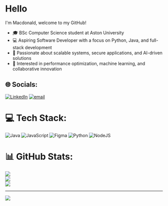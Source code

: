 # Hello
 I'm Macdonald, welcome to my GitHub!
* 🎓 BSc Computer Science student at Aston University
* 💻 Aspiring Software Developer with a focus on Python, Java, and full-stack development
* 🚀 Passionate about scalable systems, secure applications, and AI-driven solutions
* 🧠 Interested in performance optimization, machine learning, and collaborative innovation



## 🌐 Socials:
[![LinkedIn](https://img.shields.io/badge/LinkedIn-%230077B5.svg?logo=linkedin&logoColor=white)](https://linkedin.com/in/MacdonaldEmeshieobi) [![email](https://img.shields.io/badge/Email-D14836?logo=gmail&logoColor=white)](mailto:emeshieobim@gmail.com) 

# 💻 Tech Stack:
![Java](https://img.shields.io/badge/java-%23ED8B00.svg?style=for-the-badge&logo=openjdk&logoColor=white) ![JavaScript](https://img.shields.io/badge/javascript-%23323330.svg?style=for-the-badge&logo=javascript&logoColor=%23F7DF1E) ![Figma](https://img.shields.io/badge/figma-%23F24E1E.svg?style=for-the-badge&logo=figma&logoColor=white) ![Python](https://img.shields.io/badge/python-3670A0?style=for-the-badge&logo=python&logoColor=ffdd54) ![NodeJS](https://img.shields.io/badge/node.js-6DA55F?style=for-the-badge&logo=node.js&logoColor=white)
# 📊 GitHub Stats:
![](https://github-readme-stats.vercel.app/api?username=SolvedByMac&theme=dark&hide_border=false&include_all_commits=false&count_private=false)<br/>
![](https://nirzak-streak-stats.vercel.app/?user=SolvedByMac&theme=dark&hide_border=false)<br/>
![](https://github-readme-stats.vercel.app/api/top-langs/?username=SolvedByMac&theme=dark&hide_border=false&include_all_commits=false&count_private=false&layout=compact)

---
[![](https://visitcount.itsvg.in/api?id=SolvedByMac&icon=0&color=12)](https://visitcount.itsvg.in)

<!-- Proudly created with GPRM ( https://gprm.itsvg.in ) -->
